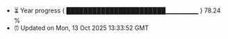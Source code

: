 - ⏳ Year progress { ███████████████████████▁▁▁▁▁▁▁ } 78.24 %
- ⏰ Updated on Mon, 13 Oct 2025 13:33:52 GMT


